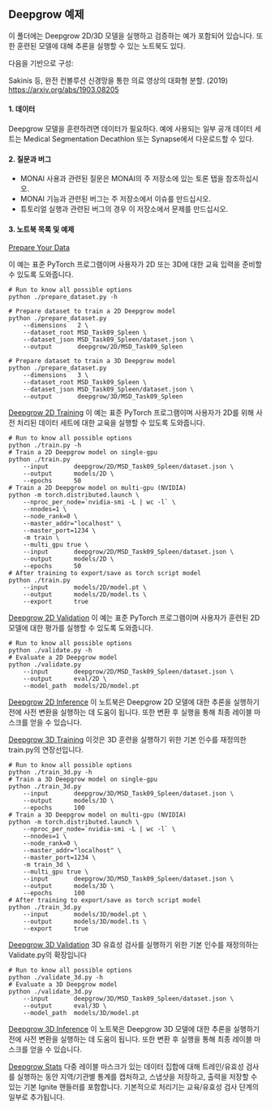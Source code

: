 ## Deepgrow 예제

이 폴더에는 Deepgrow 2D/3D 모델을 실행하고 검증하는 예가 포함되어 있습니다. 또한 훈련된 모델에 대해 추론을 실행할 수 있는 노트북도 있다.
 
다음을 기반으로 구성:

Sakinis 등, 완전 컨볼루션 신경망을 통한 의료 영상의 대화형 분할.
(2019) https://arxiv.org/abs/1903.08205

#### 1. 데이터
Deepgrow 모델을 훈련하려면 데이터가 필요하다. 예에 사용되는 일부 공개 데이터 세트는 Medical Segmentation Decathlon 또는 Synapse에서 다운로드할 수 있다.

#### 2. 질문과 버그
- MONAI 사용과 관련된 질문은 MONAI의 주 저장소에 있는 토론 탭을 참조하십시오.
- MONAI 기능과 관련된 버그는 주 저장소에서 이슈를 만드십시오.
- 튜토리얼 실행과 관련된 버그의 경우 이 저장소에서 문제를 만드십시오.

#### 3. 노트북 목록 및 예제
[Prepare Your Data](https://github.com/Project-MONAI/tutorials/blob/master/deepgrow/ignite/prepare_dataset.py)

이 예는 표준 PyTorch 프로그램이며 사용자가 2D 또는 3D에 대한 교육 입력을 준비할 수 있도록 도와줍니다.

```
# Run to know all possible options
python ./prepare_dataset.py -h

# Prepare dataset to train a 2D Deepgrow model
python ./prepare_dataset.py
    --dimensions   2 \
    --dataset_root MSD_Task09_Spleen \
    --dataset_json MSD_Task09_Spleen/dataset.json \
    --output       deepgrow/2D/MSD_Task09_Spleen
    
# Prepare dataset to train a 3D Deepgrow model
python ./prepare_dataset.py
    --dimensions   3 \
    --dataset_root MSD_Task09_Spleen \
    --dataset_json MSD_Task09_Spleen/dataset.json \
    --output       deepgrow/3D/MSD_Task09_Spleen
```

[Deepgrow 2D Training](https://github.com/Project-MONAI/tutorials/blob/master/deepgrow/ignite/train.py)
이 예는 표준 PyTorch 프로그램이며 사용자가 2D를 위해 사전 처리된 데이터 세트에 대한 교육을 실행할 수 있도록 도와줍니다.

```
# Run to know all possible options
python ./train.py -h
# Train a 2D Deepgrow model on single-gpu
python ./train.py
    --input       deepgrow/2D/MSD_Task09_Spleen/dataset.json \
    --output      models/2D \
    --epochs      50
# Train a 2D Deepgrow model on multi-gpu (NVIDIA)
python -m torch.distributed.launch \
    --nproc_per_node=`nvidia-smi -L | wc -l` \
    --nnodes=1 \
    --node_rank=0 \
    --master_addr="localhost" \
    --master_port=1234 \
    -m train \
    --multi_gpu true \
    --input       deepgrow/2D/MSD_Task09_Spleen/dataset.json \
    --output      models/2D \
    --epochs      50
# After training to export/save as torch script model
python ./train.py
    --input       models/2D/model.pt \
    --output      models/2D/model.ts \
    --export      true
```

[Deepgrow 2D Validation](https://github.com/Project-MONAI/tutorials/blob/master/deepgrow/ignite/validate.py)
이 예는 표준 PyTorch 프로그램이며 사용자가 훈련된 2D 모델에 대한 평가를 실행할 수 있도록 도와줍니다.

```
# Run to know all possible options
python ./validate.py -h
# Evaluate a 2D Deepgrow model
python ./validate.py
    --input       deepgrow/2D/MSD_Task09_Spleen/dataset.json \
    --output      eval/2D \
    --model_path  models/2D/model.pt
```
    
[Deepgrow 2D Inference](https://github.com/Project-MONAI/tutorials/blob/master/deepgrow/ignite/inference.ipynb)
이 노트북은 Deepgrow 2D 모델에 대한 추론을 실행하기 전에 사전 변환을 실행하는 데 도움이 됩니다. 또한 변환 후 실행을 통해 최종 레이블 마스크를 얻을 수 있습니다.

[Deepgrow 3D Training](https://github.com/Project-MONAI/tutorials/blob/master/deepgrow/ignite/train_3d.py)
이것은 3D 훈련을 실행하기 위한 기본 인수를 재정의한 train.py의 연장선입니다.

```
# Run to know all possible options
python ./train_3d.py -h
# Train a 3D Deepgrow model on single-gpu
python ./train_3d.py
    --input       deepgrow/3D/MSD_Task09_Spleen/dataset.json \
    --output      models/3D \
    --epochs      100
# Train a 3D Deepgrow model on multi-gpu (NVIDIA)
python -m torch.distributed.launch \
    --nproc_per_node=`nvidia-smi -L | wc -l` \
    --nnodes=1 \
    --node_rank=0 \
    --master_addr="localhost" \
    --master_port=1234 \
    -m train_3d \
    --multi_gpu true \
    --input       deepgrow/3D/MSD_Task09_Spleen/dataset.json \
    --output      models/3D \
    --epochs      100
# After training to export/save as torch script model
python ./train_3d.py
    --input       models/3D/model.pt \
    --output      models/3D/model.ts \
    --export      true
```
    
[Deepgrow 3D Validation](https://github.com/Project-MONAI/tutorials/blob/master/deepgrow/ignite/validate_3d.py)
3D 유효성 검사를 실행하기 위한 기본 인수를 재정의하는 Validate.py의 확장입니다

```
# Run to know all possible options
python ./validate_3d.py -h
# Evaluate a 3D Deepgrow model
python ./validate_3d.py
    --input       deepgrow/3D/MSD_Task09_Spleen/dataset.json \
    --output      eval/3D \
    --model_path  models/3D/model.pt
```
    
[Deepgrow 3D Inference](https://github.com/Project-MONAI/tutorials/blob/master/deepgrow/ignite/inference_3d.ipynb)
이 노트북은 Deepgrow 3D 모델에 대한 추론을 실행하기 전에 사전 변환을 실행하는 데 도움이 됩니다. 또한 변환 후 실행을 통해 최종 레이블 마스크를 얻을 수 있습니다.

[Deepgrow Stats](https://github.com/Project-MONAI/tutorials/blob/master/deepgrow/ignite/handler.py)
다중 레이블 마스크가 있는 데이터 집합에 대해 트레인/유효성 검사를 실행하는 동안 지역/기관별 통계를 캡처하고, 스냅샷을 저장하고, 출력을 저장할 수 있는 기본 Ignite 핸들러를 포함합니다. 기본적으로 처리기는 교육/유효성 검사 단계의 일부로 추가됩니다.
 
